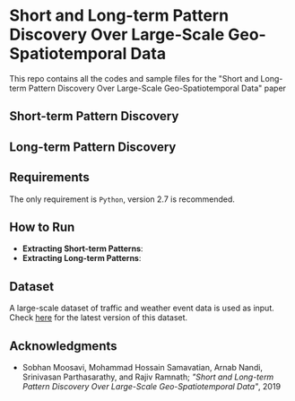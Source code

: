 # Short and Long-term Pattern Discovery Over Large-Scale Geo-Spatiotemporal Data
This repo contains all the codes and sample files for the "Short and Long-term Pattern Discovery Over Large-Scale Geo-Spatiotemporal Data" paper 


## Short-term Pattern Discovery


## Long-term Pattern Discovery


## Requirements 
The only requirement is ```Python```, version 2.7 is recommended. 

## How to Run
* __Extracting Short-term Patterns__:
* __Extracting Long-term Patterns__:

## Dataset
A large-scale dataset of traffic and weather event data is used as input. Check [here](https://sobhan-moosavi.github.io/datasets/2019_traffic_weather_events) for the latest version of this dataset. 

## Acknowledgments 
* Sobhan Moosavi, Mohammad Hossain Samavatian, Arnab Nandi, Srinivasan Parthasarathy, and Rajiv Ramnath; _"Short and Long-term Pattern Discovery Over Large-Scale Geo-Spatiotemporal Data"_, 2019
